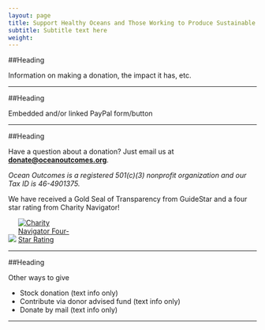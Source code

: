 ```yaml
---
layout: page 
title: Support Healthy Oceans and Those Working to Produce Sustainable Seafood
subtitle: Subtitle text here
weight: 
---
```

##Heading

Information on making a donation, the impact it has, etc.

-----
##Heading

Embedded and/or linked PayPal form/button

-----
##Heading

Have a question about a donation? Just email us at **donate@oceanoutcomes.org**.  

*Ocean Outcomes is a registered 501(c)(3) nonprofit organization and our Tax ID is 46-4901375.* 

We have received a Gold Seal of Transparency from GuideStar and a four star rating from Charity Navigator!

<a href="https://www.guidestar.org/profile/shared/9c87b1e5-f828-4ef4-9f52-ad1d33ab3eb6" target="_blank"><img src="https://widgets.guidestar.org/TransparencySeal/9523457" /></a>    <a href="https://www.charitynavigator.org/ein/464901375" target="_blank" ><img src="https://charitynavigator.org/content/dam/cn/cn/badges/Four-StarRatingBadge-FullColor.png" alt="Charity Navigator Four-Star Rating" style="max-width: 110px;"/></a>
  
-----

##Heading

Other ways to give

  * Stock donation (text info only)
  * Contribute via donor advised fund (text info only)
  * Donate by mail (text info only)

-----
